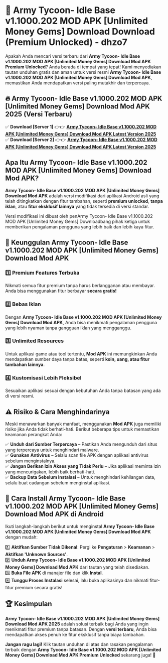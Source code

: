 # 🎯 Army Tycoon- Idle Base v1.1000.202 MOD APK [Unlimited Money Gems] Download  Download (Premium Unlocked) -  dhzo7

Apakah Anda mencari versi terbaru dari **Army Tycoon- Idle Base v1.1000.202 MOD APK [Unlimited Money Gems] Download Mod APK Premium Unlocked**? Anda berada di tempat yang tepat! Kami menyediakan tautan unduhan gratis dan aman untuk versi resmi **Army Tycoon- Idle Base v1.1000.202 MOD APK [Unlimited Money Gems] Download Mod APK**, memastikan Anda mendapatkan versi paling mutakhir dan terpercaya.

## 🔥 Army Tycoon- Idle Base v1.1000.202 MOD APK [Unlimited Money Gems] Download Mod APK 2025 (Versi Terbaru)

✅ **Download [Server 1]** 👉👉 [**Army Tycoon- Idle Base v1.1000.202 MOD APK [Unlimited Money Gems] Download Mod APK Latest Version 2025**](https://momento.my/?title=Army_Tycoon-_Idle_Base_v1.1000.202_MOD_APK_[Unlimited_Money_Gems]_Download)  
✅ **Download [Server 2]** 👉👉 [**Army Tycoon- Idle Base v1.1000.202 MOD APK [Unlimited Money Gems] Download Mod APK Latest Version 2025**](https://momento.my/?title=Army_Tycoon-_Idle_Base_v1.1000.202_MOD_APK_[Unlimited_Money_Gems]_Download)  

## Apa Itu Army Tycoon- Idle Base v1.1000.202 MOD APK [Unlimited Money Gems] Download Mod APK?

**Army Tycoon- Idle Base v1.1000.202 MOD APK [Unlimited Money Gems] Download Mod APK** adalah versi modifikasi dari aplikasi Android asli yang telah ditingkatkan dengan fitur tambahan, seperti **premium unlocked**, **tanpa iklan**, atau **fitur eksklusif lainnya** yang tidak tersedia di versi standar.

Versi modifikasi ini dibuat oleh penArmy Tycoon- Idle Base v1.1000.202 MOD APK [Unlimited Money Gems] Downloadbang pihak ketiga untuk memberikan pengalaman pengguna yang lebih baik dan lebih kaya fitur.

## 🎯 Keunggulan Army Tycoon- Idle Base v1.1000.202 MOD APK [Unlimited Money Gems] Download Mod APK

### 1️⃣ Premium Features Terbuka
Nikmati semua fitur premium tanpa harus berlangganan atau membayar. Anda bisa menggunakan fitur berbayar **secara gratis!**

### 2️⃣ Bebas Iklan
Dengan **Army Tycoon- Idle Base v1.1000.202 MOD APK [Unlimited Money Gems] Download Mod APK**, Anda bisa menikmati pengalaman pengguna yang lebih nyaman tanpa gangguan iklan yang mengganggu.

### 3️⃣ Unlimited Resources
Untuk aplikasi game atau tool tertentu, **Mod APK** ini memungkinkan Anda mendapatkan sumber daya tanpa batas, seperti **koin, uang, atau fitur tambahan lainnya**.

### 4️⃣ Kustomisasi Lebih Fleksibel
Sesuaikan aplikasi sesuai dengan kebutuhan Anda tanpa batasan yang ada di versi resmi.

## ⚠️ Risiko & Cara Menghindarinya

Meski menawarkan banyak manfaat, menggunakan **Mod APK** juga memiliki risiko jika Anda tidak berhati-hati. Berikut beberapa tips untuk memastikan keamanan perangkat Anda:

✅ **Unduh dari Sumber Terpercaya** – Pastikan Anda mengunduh dari situs yang terpercaya untuk menghindari malware.  
✅ **Gunakan Antivirus** – Selalu scan file APK dengan aplikasi antivirus sebelum menginstalnya.  
✅ **Jangan Berikan Izin Akses yang Tidak Perlu** – Jika aplikasi meminta izin yang mencurigakan, lebih baik berhati-hati.  
✅ **Backup Data Sebelum Instalasi** – Untuk menghindari kehilangan data, selalu buat cadangan sebelum menginstal aplikasi.

## 📌 Cara Install Army Tycoon- Idle Base v1.1000.202 MOD APK [Unlimited Money Gems] Download Mod APK di Android

Ikuti langkah-langkah berikut untuk menginstal **Army Tycoon- Idle Base v1.1000.202 MOD APK [Unlimited Money Gems] Download Mod APK** dengan mudah:

1️⃣ **Aktifkan Sumber Tidak Dikenal**: Pergi ke **Pengaturan** > **Keamanan** > **Aktifkan 'Unknown Sources'**.  
2️⃣ **Unduh Army Tycoon- Idle Base v1.1000.202 MOD APK [Unlimited Money Gems] Download Mod APK** dari tautan yang telah disediakan.  
3️⃣ **Buka File APK** di manajer file dan klik **Instal**.  
4️⃣ **Tunggu Proses Instalasi** selesai, lalu buka aplikasinya dan nikmati fitur-fitur premium secara gratis!

## 🏆 Kesimpulan

**Army Tycoon- Idle Base v1.1000.202 MOD APK [Unlimited Money Gems] Download Mod APK 2025** adalah solusi terbaik bagi Anda yang ingin menikmati fitur premium tanpa batasan. Dengan **versi terbaru**, Anda bisa mendapatkan akses penuh ke fitur eksklusif tanpa biaya tambahan.

**Jangan ragu lagi!** Klik tautan unduhan di atas dan rasakan pengalaman terbaik dengan **Army Tycoon- Idle Base v1.1000.202 MOD APK [Unlimited Money Gems] Download Mod APK Premium Unlocked** sekarang juga! 🚀
